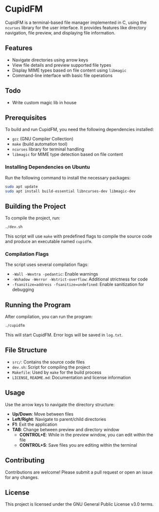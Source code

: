 # CupidFM

CupidFM is a terminal-based file manager implemented in C, using the `ncurses` library for the user interface. It provides features like directory navigation, file preview, and displaying file information.

## Features

- Navigate directories using arrow keys
- View file details and preview supported file types
- Display MIME types based on file content using `libmagic`
- Command-line interface with basic file operations

## Todo

- Write custom magic lib in house

## Prerequisites

To build and run CupidFM, you need the following dependencies installed:

- `gcc` (GNU Compiler Collection)
- `make` (build automation tool)
- `ncurses` library for terminal handling
- `libmagic` for MIME type detection based on file content

### Installing Dependencies on Ubuntu

Run the following command to install the necessary packages:

```bash
sudo apt update
sudo apt install build-essential libncurses-dev libmagic-dev
```

## Building the Project

To compile the project, run:

```bash
./dev.sh
```

This script will use `make` with predefined flags to compile the source code and produce an executable named `cupidfm`.

### Compilation Flags

The script uses several compilation flags:

- `-Wall -Wextra -pedantic`: Enable warnings
- `-Wshadow -Werror -Wstrict-overflow`: Additional strictness for code
- `-fsanitize=address -fsanitize=undefined`: Enable sanitization for debugging

## Running the Program

After compilation, you can run the program:

```bash
./cupidfm
```

This will start CupidFM. Error logs will be saved in `log.txt`.

## File Structure

- `src/`: Contains the source code files
- `dev.sh`: Script for compiling the project
- `Makefile`: Used by `make` for the build process
- `LICENSE`, `README.md`: Documentation and license information

## Usage

Use the arrow keys to navigate the directory structure:
- **Up/Down**: Move between files
- **Left/Right**: Navigate to parent/child directories
- **F1**: Exit the application
- **TAB**: Change between preview and directory window
  - **CONTROL+E**: While in the preview window, you can edit within the file
  - **CONTROL+S**: Save files you are editing within the terminal 

## Contributing

Contributions are welcome! Please submit a pull request or open an issue for any changes.

## License

This project is licensed under the GNU General Public License v3.0 terms.
